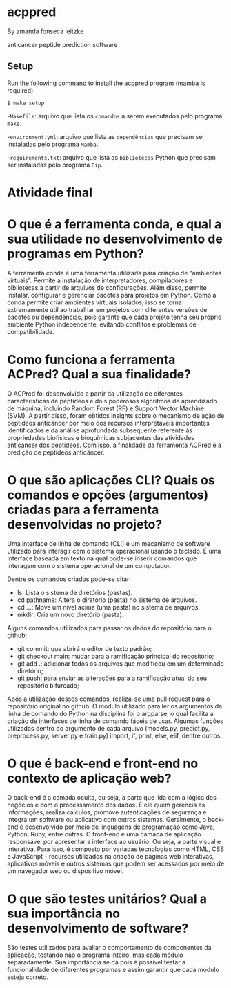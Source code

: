 # acppred

By amanda fonseca leitzke

anticancer peptide prediction software

## Setup

Run the following command to install the acppred program (mamba is required)

```
$ make setup
```

-`Makefile`: arquivo que lista os `comandos` a serem executados pelo programa `make`.

-`environment.yml`: arquivo que lista as `dependências` que precisam ser instaladas pelo programa `Mamba`.

-`requirements.txt`: arquivo que lista as `bibliotecas` Python que precisam ser instaladas pelo programa `Pip`.

# Atividade final

# O que é a ferramenta conda, e qual a sua utilidade no desenvolvimento de programas em Python?
A ferramenta conda é uma ferramenta utilizada para criação de “ambientes virtuais”. Permite a instalação de interpretadores, compiladores e bibliotecas a partir de arquivos de configurações. Além disso, permite instalar, configurar e gerenciar pacotes para projetos em Python. Como a conda permite criar ambientes virtuais isolados, isso se torna extremamente útil ao trabalhar em projetos com diferentes versões de pacotes ou dependências, pois garante que cada projeto tenha seu próprio ambiente Python independente, evitando conflitos e problemas de compatibilidade.

# Como funciona a ferramenta ACPred? Qual a sua finalidade?
O ACPred foi desenvolvido a partir da utilização de diferentes características de peptídeos e dois poderosos algoritmos de aprendizado de máquina, incluindo Random Forest (RF) e Support Vector Machine (SVM). A partir disso, foram obtidos insights sobre o mecanismo de ação de peptídeos anticâncer por meio dos recursos interpretáveis importantes identificados e da análise aprofundada subsequente referente às propriedades biofísicas e bioquímicas subjacentes das atividades anticâncer dos peptídeos. Com isso, a finalidade da ferramenta ACPred é a predição de peptídeos anticâncer.

# O que são aplicações CLI? Quais os comandos e opções (argumentos) criadas para a ferramenta desenvolvidas no projeto?
Uma interface de linha de comando (CLI) é um mecanismo de software utilizado para interagir com o sistema operacional usando o teclado. É uma interface baseada em texto na qual pode-se inserir comandos que interagem com o sistema operacional de um computador.

Dentre os comandos criados pode-se citar:

- ls: Lista o sistema de diretórios (pastas).
- cd pathname: Altera o diretório (pasta) no sistema de arquivos.
- cd ...: Move um nível acima (uma pasta) no sistema de arquivos.
- mkdir: Cria um novo diretório (pasta).
  
Alguns comandos utilizados para passar os dados do repositório para o github:

- git commit: que abrirá o editor de texto padrão; 
- git checkout main: mudar para a ramificação principal do repositório;
- git add .: adicionar todos os arquivos que modificou em um determinado diretório;
- git push: para enviar as alterações para a ramificação atual do seu repositório bifurcado;
  
Após a utilização desses comandos, realiza-se uma pull request para o repositório original no github.
O módulo utilizado para ler os argumentos da linha de comando do Python na disciplina foi o argparse, o qual facilita a criação de interfaces de linha de comando fáceis de usar. Algumas funções utilizadas dentro do argumento de cada arquivo (models.py, predict.py, preprocess.py, server.py e train.py) import, if, print, else, elif, dentre outros.

# O que é back-end e front-end no contexto de aplicação web?
O back-end é a camada oculta, ou seja, a parte que lida com a lógica dos negócios e com o processamento dos dados. É ele quem gerencia as informações, realiza cálculos, promove autenticações de segurança e integra um software ou aplicativo com outros sistemas. Geralmente, o back-end é desenvolvido por meio de linguagens de programação como Java, Python, Ruby, entre outras. O front-end é uma camada de aplicação responsável por apresentar a interface ao usuário. Ou seja, a parte visual e interativa. Para isso, é composto por variadas tecnologias como HTML, CSS e JavaScript - recursos utilizados na criação de páginas web interativas, aplicativos móveis e outros sistemas que podem ser acessados por meio de um navegador web ou dispositivo móvel.

# O que são testes unitários? Qual a sua importância no desenvolvimento de software?
São testes utilizados para avaliar o comportamento de componentes da aplicação, testando não o programa inteiro, mas cada módulo separadamente. Sua importância se dá pois é possível testar a funcionalidade de diferentes programas e assim garantir que cada módulo esteja correto.

